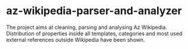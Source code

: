 # az-wikipedia-parser-and-analyzer
The project aims at cleaning, parsing and analysing Az Wikipedia.  Distribution of properties inside all templates, categories and most used external references outside Wikipedia have been shown.
